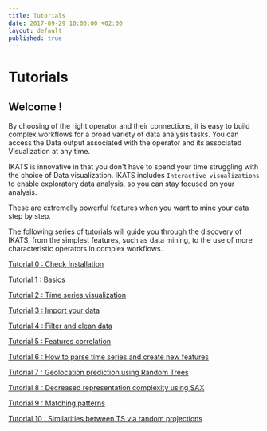 ```yaml
---
title: Tutorials
date: 2017-09-29 10:00:00 +02:00
layout: default
published: true
---
```



Tutorials
============

Welcome !
---------


By choosing of the right operator and their connections, it is easy to build complex workflows for a broad variety of data analysis tasks. You can access the Data output associated with the operator and its associated Visualization at any time.

IKATS is innovative in  that you don't have to spend your time struggling with the choice of Data visualization. IKATS includes `Interactive visualizations` to enable exploratory data analysis, so you can stay focused on your analysis.

These are extremelly powerful features when you want to mine your data step by step.

The following series of tutorials will guide you through the discovery of IKATS, from the simplest features, such as data mining, to the use of more characteristic operators in complex workflows.

[Tutorial 0 : Check Installation](/doc/tutorials/tuto_workflow.html)

[Tutorial 1 : Basics](/doc/tutorials/tuto_basics.html)

[Tutorial 2 : Time series visualization](/doc/tutorials/tuto_vizTools.html)

[Tutorial 3 : Import your data](/doc/tutorials/tuto_imports.html)

[Tutorial 4 : Filter and clean data](/doc/tutorials/tuto_cutY.html)

[Tutorial 5 : Features correlation](/doc/tutorials/tuto_corr.html)

[Tutorial 6 : How to parse time series and create new features ](/doc/tutorials/tuto_TS2Feature.html)

[Tutorial 7 : Geolocation prediction using Random Trees](/doc/tutorials/tuto_ML.html)

[Tutorial 8 : Decreased representation complexity using SAX](/doc/tutorials/tuto_sax.html)

[Tutorial 9 : Matching patterns](/doc/tutorials/tuto_matching_pattern.html)

[Tutorial 10 : Similarities between TS via random projections](/doc/tutorials/tuto_random_projection.html)
